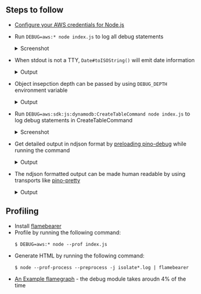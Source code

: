 ## Steps to follow

- [Configure your AWS credentials for Node.js](https://docs.aws.amazon.com/sdk-for-javascript/v2/developer-guide/setting-credentials-node.html)
- Run `DEBUG=aws:* node index.js` to log all debug statements

  <details>
  <summary>Screenshot</summary>

  <img src="./images/node-debug-aws.png" />

  </details>

- When stdout is not a TTY, `Date#toISOString()` will emit date information

  <details>
  <summary>Output</summary>

  ```console
  $ DEBUG=aws:* node index.js 2>&1 | cat
  2020-04-09T15:34:24.635Z aws:sdk:js:dynamodb:DynamoDBClient { region: 'us-west-2' }
  2020-04-09T15:34:24.637Z aws:sdk:js:dynamodb:CreateTableCommand {
    TableName: 'test-table-610375182',
    AttributeDefinitions: [ { AttributeName: 'id', AttributeType: 'S' } ],
    KeySchema: [ { AttributeName: 'id', KeyType: 'HASH' } ],
    BillingMode: 'PAY_PER_REQUEST'
  }
  2020-04-09T15:34:24.761Z aws:sdk:js:dynamodb:DescribeTableCommand { TableName: 'test-table-610375182' }
  2020-04-09T15:34:29.786Z aws:sdk:js:dynamodb:DescribeTableCommand { TableName: 'test-table-610375182' }
  2020-04-09T15:34:34.824Z aws:sdk:js:dynamodb:DescribeTableCommand { TableName: 'test-table-610375182' }
  2020-04-09T15:34:34.847Z aws:sdk:js:dynamodb:PutItemCommand { TableName: 'test-table-610375182', Item: { id: { S: 'id' } } }
  2020-04-09T15:34:34.870Z aws:sdk:js:dynamodb:DeleteItemCommand { TableName: 'test-table-610375182', Key: { id: { S: 'id' } } }
  2020-04-09T15:34:34.893Z aws:sdk:js:dynamodb:DeleteTableCommand { TableName: 'test-table-610375182' }
  ```

  </details>

- Object insepction depth can be passed by using `DEBUG_DEPTH` environment variable

  <details>
  <summary>Output</summary>

  ```console
  $ DEBUG=aws:* DEBUG_DEPTH=0 node index.js
  aws:sdk:js:dynamodb:DynamoDBClient { region: 'us-west-2' } +0ms
  aws:sdk:js:dynamodb:CreateTableCommand {
  aws:sdk:js:dynamodb:CreateTableCommand   TableName: 'test-table-5730644464',
  aws:sdk:js:dynamodb:CreateTableCommand   AttributeDefinitions: [Array],
  aws:sdk:js:dynamodb:CreateTableCommand   KeySchema: [Array],
  aws:sdk:js:dynamodb:CreateTableCommand   BillingMode: 'PAY_PER_REQUEST'
  aws:sdk:js:dynamodb:CreateTableCommand } +0ms
  aws:sdk:js:dynamodb:DescribeTableCommand { TableName: 'test-table-5730644464' } +0ms
  aws:sdk:js:dynamodb:DescribeTableCommand { TableName: 'test-table-5730644464' } +5s
  aws:sdk:js:dynamodb:DescribeTableCommand { TableName: 'test-table-5730644464' } +5s
  aws:sdk:js:dynamodb:PutItemCommand { TableName: 'test-table-5730644464', Item: [Object] } +0ms
  aws:sdk:js:dynamodb:DeleteItemCommand { TableName: 'test-table-5730644464', Key: [Object] } +0ms
  aws:sdk:js:dynamodb:DeleteTableCommand { TableName: 'test-table-5730644464' } +0ms
  ```

  </details>

- Run `DEBUG=aws:sdk:js:dynamodb:CreateTableCommand node index.js` to log debug statements in CreateTableCommand

  <details>
  <summary>Screenshot</summary>

  <img src="./images/node-debug-aws-CreateTableCommand.png" />

  </details>

- Get detailed output in ndjson format by [preloading pino-debug](https://github.com/pinojs/pino-debug#preload) while running the command

  <details>
  <summary>Output</summary>

  ```console
  $ DEBUG=aws:* node -r pino-debug index.js
  {"level":20,"time":1586410354379,"pid":65184,"hostname":"186590ce2139","ns":"aws:sdk:js:dynamodb:DynamoDBClient","region":"us-west-2","v":1}
  {"level":20,"time":1586410354381,"pid":65184,"hostname":"186590ce2139","ns":"aws:sdk:js:dynamodb:CreateTableCommand","TableName":"test-table-5845865874","AttributeDefinitions":[{"AttributeName":"id","AttributeType":"S"}],"KeySchema":[{"AttributeName":"id","KeyType":"HASH"}],"BillingMode":"PAY_PER_REQUEST","v":1}
  {"level":20,"time":1586410354505,"pid":65184,"hostname":"186590ce2139","ns":"aws:sdk:js:dynamodb:DescribeTableCommand","TableName":"test-table-5845865874","v":1}
  {"level":20,"time":1586410359532,"pid":65184,"hostname":"186590ce2139","ns":"aws:sdk:js:dynamodb:DescribeTableCommand","TableName":"test-table-5845865874","v":1}
  {"level":20,"time":1586410364576,"pid":65184,"hostname":"186590ce2139","ns":"aws:sdk:js:dynamodb:DescribeTableCommand","TableName":"test-table-5845865874","v":1}
  {"level":20,"time":1586410364596,"pid":65184,"hostname":"186590ce2139","ns":"aws:sdk:js:dynamodb:PutItemCommand","TableName":"test-table-5845865874","Item":{"id":{"S":"id"}},"v":1}
  {"level":20,"time":1586410364619,"pid":65184,"hostname":"186590ce2139","ns":"aws:sdk:js:dynamodb:DeleteItemCommand","TableName":"test-table-5845865874","Key":{"id":{"S":"id"}},"v":1}
  {"level":20,"time":1586410364664,"pid":65184,"hostname":"186590ce2139","ns":"aws:sdk:js:dynamodb:DeleteTableCommand","TableName":"test-table-5845865874","v":1}
  ```

  </details>

- The ndjson formatted output can be made human readable by using transports like [pino-pretty](https://www.npmjs.com/package/pino-pretty)

  <details>
  <summary>Output</summary>

  ```console
  $ DEBUG=aws:* node -r pino-debug index.js | pino-pretty -t
  [2020-04-09 05:33:12.378 +0000] DEBUG (65238 on 186590ce2139):
      ns: "aws:sdk:js:dynamodb:DynamoDBClient"
      region: "us-west-2"
  [2020-04-09 05:33:12.380 +0000] DEBUG (65238 on 186590ce2139):
      ns: "aws:sdk:js:dynamodb:CreateTableCommand"
      TableName: "test-table-4551540763"
      AttributeDefinitions: [
        {
          "AttributeName": "id",
          "AttributeType": "S"
        }
      ]
      KeySchema: [
        {
          "AttributeName": "id",
          "KeyType": "HASH"
        }
      ]
      BillingMode: "PAY_PER_REQUEST"
  [2020-04-09 05:33:12.554 +0000] DEBUG (65238 on 186590ce2139):
      ns: "aws:sdk:js:dynamodb:DescribeTableCommand"
      TableName: "test-table-4551540763"
  [2020-04-09 05:33:17.593 +0000] DEBUG (65238 on 186590ce2139):
      ns: "aws:sdk:js:dynamodb:DescribeTableCommand"
      TableName: "test-table-4551540763"
  [2020-04-09 05:33:17.632 +0000] DEBUG (65238 on 186590ce2139):
      ns: "aws:sdk:js:dynamodb:PutItemCommand"
      TableName: "test-table-4551540763"
      Item: {
        "id": {
          "S": "id"
        }
      }
  [2020-04-09 05:33:17.658 +0000] DEBUG (65238 on 186590ce2139):
      ns: "aws:sdk:js:dynamodb:DeleteItemCommand"
      TableName: "test-table-4551540763"
      Key: {
        "id": {
          "S": "id"
        }
      }
  [2020-04-09 05:33:17.694 +0000] DEBUG (65238 on 186590ce2139):
      ns: "aws:sdk:js:dynamodb:DeleteTableCommand"
      TableName: "test-table-4551540763"
  ```

  </details>

## Profiling

- Install [flamebearer](https://www.npmjs.com/package/flamebearer)
- Profile by running the following command:
  ```console
  $ DEBUG=aws:* node --prof index.js
  ```
- Generate HTML by running the following command:
  ```console
  $ node --prof-process --preprocess -j isolate*.log | flamebearer
  ```
- [An Example flamegraph](./flamegraph.html) - the debug module takes aroudn 4% of the time
